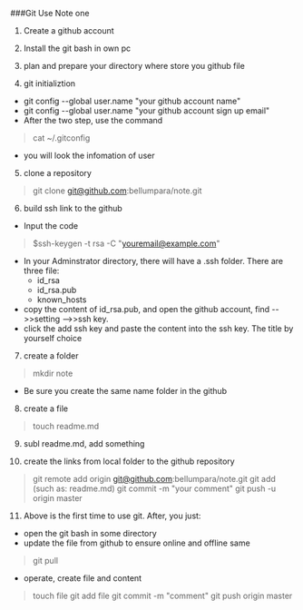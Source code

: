 ###Git Use Note one

1. Create a github account

2. Install the git bash in own pc

3. plan and prepare your directory where store you github file

4. git initializtion
 * git config --global user.name "your github account name"
 * git config --global user.name "your github account sign up email"
 * After the two step, use the command 
> cat ~/.gitconfig
 * you will look the infomation of user

5. clone a repository
> git clone git@github.com:bellumpara/note.git


6. build ssh link to the github
 * Input the code
> $ssh-keygen -t rsa -C "youremail@example.com"

 * In your Adminstrator directory, there will have a .ssh folder. There are three file: 
   * id_rsa
   * id_rsa.pub 
   * known_hosts
 * copy the content of id_rsa.pub, and open the github account, find -->>setting -->>ssh key. 
 * click the add ssh key and paste the content into the ssh key. The title by yourself choice

7. create a folder
> mkdir note

 * Be sure you create the same name folder in the github

8. create a file
> touch readme.md

9. subl readme.md, add something

10. create the links from local folder to the github repository
> git remote add origin git@github.com:bellumpara/note.git
> git add <filename> (such as: readme.md)
> git commit -m "your comment"
> git push -u origin master

11. Above is the first time to use git. After, you just:
 * open the git bash in some directory
 * update the file from github to ensure online and offline same
>git pull 
 * operate, create file and content
>touch file
>git add file
>git commit -m "comment"
>git push origin master



